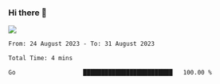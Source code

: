 ### Hi there 👋️

![](https://komarev.com/ghpvc/?username=Loner1024)

<!--START_SECTION:waka-->

```txt
From: 24 August 2023 - To: 31 August 2023

Total Time: 4 mins

Go                   █████████████████████████   100.00 %
```

<!--END_SECTION:waka-->



